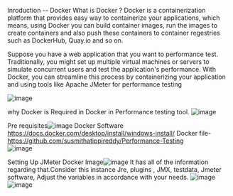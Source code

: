 Inroduction -- Docker
What is Docker ?
Docker is a containerization platform that provides easy way to containerize your applications, which means, using Docker you can build container images, run the images to create containers and also push these containers 
to container regestries such as DockerHub, Quay.io and so on.

Suppose you have a web application that you want to performance test. Traditionally, you might set up multiple virtual machines or servers to simulate concurrent users and test the application's performance. 
With Docker, you can streamline this process by containerizing your application and using tools like Apache JMeter for performance testing

![image](https://github.com/susmithatippireddy/Performance-Testing/assets/145751489/8ca42ee0-0ab5-45c8-af57-c43b4a6692fe)

why Docker is Required in Docker in Performance testing tool.
![image](https://github.com/susmithatippireddy/Performance-Testing/assets/145751489/574abb77-96ab-4b2d-aab5-a13dad015a00)

Pre requisites![image](https://github.com/susmithatippireddy/Performance-Testing/assets/145751489/abb8896f-32f1-4b6a-b994-a7ea17227de8)
Docker Software
    https://docs.docker.com/desktop/install/windows-install/
Docker file-
 https://github.com/susmithatippireddy/Performance-Testing       
![image](https://github.com/susmithatippireddy/Performance-Testing/assets/145751489/706ecf04-2812-429f-9104-c76fa35b8b11)

Setting Up JMeter Docker Image![image](https://github.com/susmithatippireddy/Performance-Testing/assets/145751489/ade35b73-1cfa-46a9-9e80-46773b72090a)
It has all of the information regarding that.Consider this instance Jre, plugins , JMX, testdata, Jmeter software,
Adjust the variables in accordance with your needs.
![image](https://github.com/susmithatippireddy/Performance-Testing/assets/145751489/a220f3f5-a79b-4700-a880-554f6a7bd6af)
![image](https://github.com/susmithatippireddy/Performance-Testing/assets/145751489/6dc132bd-e41d-4a2a-954a-56590e34eb19)



